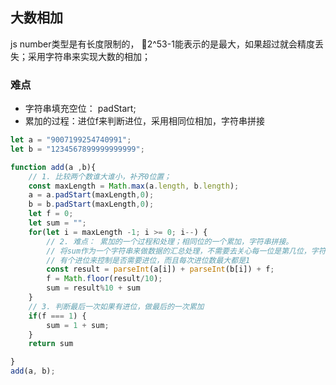 
## 大数相加
js number类型是有长度限制的， 2^53-1能表示的是最大，如果超过就会精度丢失；采用字符串来实现大数的相加；

### 难点
- 字符串填充空位： padStart;
- 累加的过程：进位f来判断进位，采用相同位相加，字符串拼接

```js
let a = "9007199254740991";
let b = "1234567899999999999";

function add(a ,b){
    // 1. 比较两个数谁大谁小，补齐0位置；
    const maxLength = Math.max(a.length, b.length);
    a = a.padStart(maxLength,0);
    b = b.padStart(maxLength,0);
    let f = 0;
    let sum = "";
    for(let i = maxLength -1; i >= 0; i--) {
        // 2. 难点： 累加的一个过程和处理；相同位的一个累加，字符串拼接。
        // 将sum作为一个字符串来做数据的汇总处理，不需要去关心每一位是第几位，字符串拼接
        // 有个进位来控制是否需要进位，而且每次进位数最大都是1
        const result = parseInt(a[i]) + parseInt(b[i]) + f;
        f = Math.floor(result/10);
        sum = result%10 + sum
    }
    // 3. 判断最后一次如果有进位，做最后的一次累加
    if(f === 1) {
        sum = 1 + sum;
    }
    return sum

}
add(a, b);
```
